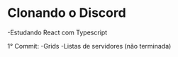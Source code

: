 # Clonando o Discord

-Estudando React com Typescript

1° Commit:
-Grids
-Listas de servidores (não terminada)

